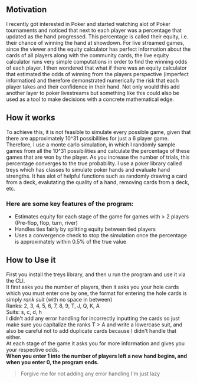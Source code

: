 ## **Motivation**  
I recently got interested in Poker and started watching alot of Poker tournaments and noticed that next to each player was a percentage that updated as the hand progressed.
This percentage is called their equity, i.e. their chance of winning the hand at showdown. For live streamed games, since the viewer and the equity calculator has perfect
information about the cards of all players along with the community cards, the live equity calculator runs very simple computations in order to find the winning odds of each player.
I then wondered that what if there was an equity calculator that estimated the odds of winning from the players perspective (imperfect information) and therefore demonstrated numerically
the risk that each player takes and their confidence in their hand. Not only would this add another layer to poker livestreams but something like this could also be used as a tool to make
decisions with a concrete mathematical edge.

## **How it works**  
To achieve this, it is not feasible to simulate every possible game, given that there are approximately 10^31 possibilities for just a 6 player game. Therefore, I use a monte carlo simulation,
in which I randomly sample games from all the 10^31 possibilities and calculate the percentage of these games that are won by the player. As you increase the number of trials, this percentage
converges to the true probability. I use a poker library called treys which has classes to simulate poker hands and evaluate hand strengths. It has alot of helpful functions such as randomly
drawing a card from a deck, evalutating the quality of a hand, removing cards from a deck, etc.

### Here are some **key features** of the program:  
- Estimates equity for each stage of the game for games with > 2 players (Pre-flop, flop, turn, river)
- Handles ties fairly by splitting equity between tied players
- Uses a convergence check to stop the simulation once the percentage is approximately within 0.5% of the true value

## **How to Use it**  
First you install the treys library, and then u run the program and use it via the CLI.  
It first asks you the number of players, then it asks you your hole cards which you must enter one by one, the format for entering the hole cards is simply *rank* *suit* (with no space in between)  
Ranks: 2, 3, 4, 5, 6, 7, 8, 9, T, J, Q, K, A  
Suits: s, c, d, h  
I didn't add any error handling for incorrectly inputting the cards so just make sure you capitalize the ranks T > A and write a lowercase suit, and also be careful not to add duplicate cards because I didn't handle that either.  
At each stage of the game it asks you for more information and gives you your respective odds.  
**When you enter 1 into the number of players left a new hand begins, and when you enter 0, the program ends.**

> Forgive me for not adding any error handling I'm just lazy
